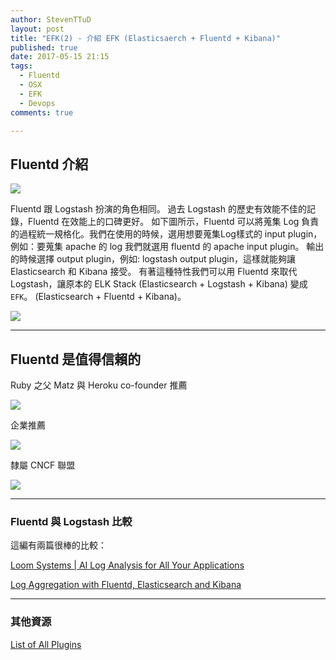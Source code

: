 ```yaml
---
author: StevenTTuD
layout: post
title: "EFK(2) - 介紹 EFK (Elasticsaerch + Fluentd + Kibana)"
published: true
date: 2017-05-15 21:15
tags:
  - Fluentd
  - OSX
  - EFK
  - Devops
comments: true

---
```


## Fluentd 介紹

![](https://lh3.googleusercontent.com/-j70_YXz_sk4/WNoTF7xoWDI/AAAAAAAAKvI/2jTCdWgspPs/I/14906863744809.jpg)

Fluentd 跟 Logstash 扮演的角色相同。
過去 Logstash 的歷史有效能不佳的記錄，Fluentd 在效能上的口碑更好。
如下圖所示，Fluentd 可以將蒐集 Log 負責的過程統一規格化。我們在使用的時候，選用想要蒐集Log樣式的 input plugin，
例如：要蒐集 apache 的 log 我們就選用 fluentd 的 apache input plugin。
輸出的時候選擇 output plugin，例如: logstash output plugin，這樣就能夠讓 Elasticsearch 和 Kibana 接受。
有著這種特性我們可以用 Fluentd 來取代 Logstash，讓原本的 ELK Stack (Elasticsearch + Logstash + Kibana) 變成 `EFK`。
(Elasticsearch + Fluentd + Kibana)。

![](https://lh3.googleusercontent.com/-BOUMzF0Cmtg/WNoTGAw0YeI/AAAAAAAAKvM/ZrdJjwU8rQg/I/14906863534401.jpg)

---

## Fluentd 是值得信賴的

Ruby 之父 Matz 與 Heroku co-founder 推薦

![](https://lh3.googleusercontent.com/-m44IbmNOduw/WNoTGfUDV9I/AAAAAAAAKvQ/L9rkWT9NDXg/I/14906859399847.jpg)

企業推薦

![](https://lh3.googleusercontent.com/-SeZ7MagNN_I/WNoTGlswbXI/AAAAAAAAKvU/ZNwwJ_hsn0E/I/14906865411614.jpg)

隸屬 CNCF 聯盟

![](https://lh3.googleusercontent.com/-E-X1fwq1UOw/WNoTHMyWrzI/AAAAAAAAKvY/vfTXYe45n3U/I/14906865828825.jpg)

---

### Fluentd 與 Logstash 比較

這編有兩篇很棒的比較：

[Loom Systems | AI Log Analysis for All Your Applications](https://www.loomsystems.com/single-post/2017/01/30/A-Comparison-of-Fluentd-vs-LogStash-Log-Collector)

[Log Aggregation with Fluentd, Elasticsearch and Kibana](http://dev.haufe.com/log-aggregation/)

---


### 其他資源

[List of All Plugins](https://www.fluentd.org/plugins/all)
